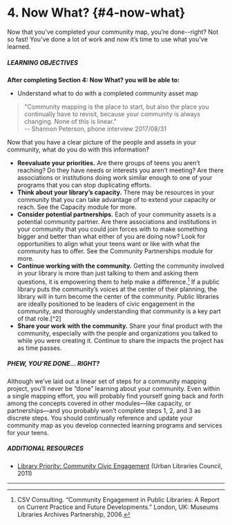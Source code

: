 # 4\. Now What? {#4-now-what}

Now that you’ve completed your community map, you’re done--right? Not so fast! You’ve done a lot of work and now it’s time to use what you’ve learned.

<div class="table-format objectives"><span class="title"><h5>LEARNING OBJECTIVES</h5></span>
<p><b>After completing Section 4: Now What? you will be able to:</b></p>
<ul><li>Understand what to do with a completed community asset map</li></ul></div>


>&quot;Community mapping is the place to start, but also the place you continually have to revisit, because your community is always changing. None of this is linear.&quot; <br/> -- Shannon Peterson, phone interview 2017/08/31

Now that you have a clear picture of the people and assets in your community, what do you do with this information?

*   **Reevaluate your priorities.** Are there groups of teens you aren’t reaching? Do they have needs or interests you aren’t meeting? Are there associations or institutions doing work similar enough to one of your programs that you can stop duplicating efforts.
*   **Think about your library’s capacity.** There may be resources in your community that you can take advantage of to extend your capacity or reach. See the Capacity module for more.
*   **Consider potential partnerships.** Each of your community assets is a potential community partner. Are there associations and institutions in your community that you could join forces with to make something bigger and better than what either of you are doing now? Look for opportunities to align what your teens want or like with what the community has to offer. See the Community Partnerships module for more.
*   **Continue working with the community.** Getting the community involved in your library is more than just talking to them and asking them questions, it is empowering them to help make a difference.[^1] If a public library puts the community’s voices at the center of their planning, the library will in turn become the center of the community. Public libraries are ideally positioned to be leaders of civic engagement in the community, and thoroughly understanding that community is a key part of that role.[^2]
*   **Share your work with the community.** Share your final product with the community, especially with the people and organizations you talked to while you were creating it. Continue to share the impacts the project has as time passes.

<div class="table-format sidebar"><span class="title"><h5>PHEW, YOU’RE DONE... RIGHT?</h5></span>
<p>Although we’ve laid out a linear set of steps for a community mapping project, you’ll never be “done” learning about your community. Even within a single mapping effort, you will probably find yourself going back and forth among the concepts covered in other modules—like capacity, or partnerships—and you probably won’t complete steps 1, 2, and 3 as discrete steps. You should continually reference and update your community map as you develop connected learning programs and services for your teens. </p></div>

<div class="table-format additional-resources"><span class="title"><h5>ADDITIONAL RESOURCES </h5></span>
<ul><li><a href="https://www.urbanlibraries.org/assets/ULC_Leadership_Brief_II_Full_4Pages.pdf">Library Priority: Community Civic Engagement</a> (Urban Libraries Council, 2011)</li></ul></div>

***

[^1]: CSV Consulting. “Community Engagement in Public Libraries: A Report on Current Practice and Future Developments.” London, UK: Museums Libraries Archives Partnership, 2006. 

[^12]: Urban Libraries Council. “**[Library Priority: Community Civic Engagement](https://www.urbanlibraries.org/assets/ULC_Leadership_Brief_II_Full_4Pages.pdf)**.” Leadership Brief, Fall 2011.
